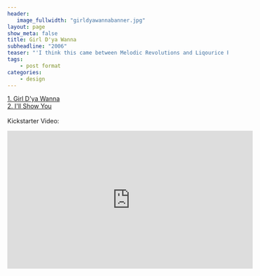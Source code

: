 ```yaml
---
header:
   image_fullwidth: "girldyawannabanner.jpg"
layout: page
show_meta: false
title: Girl D'ya Wanna
subheadline: "2006"
teaser: "'I think this came between Melodic Revolutions and Liqourice Park - two songs that actually really rather stand up! Some really cheesy moments, but hell I was 15...'"
tags:
    - post format
categories:
    - design 
---
```

<!--more-->
 <a href="">1. Girl D'ya Wanna</a><br>
 <a href="">2. I'll Show You</a><br>
<br>
 Kickstarter Video:<br>
  <iframe width="560" height="315" src="https://www.youtube.com/embed/nUOizyHPPg4" frameborder="0" allowfullscreen></iframe>

